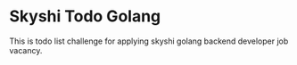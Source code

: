 # Skyshi Todo Golang

This is todo list challenge for applying skyshi golang backend developer job vacancy.
